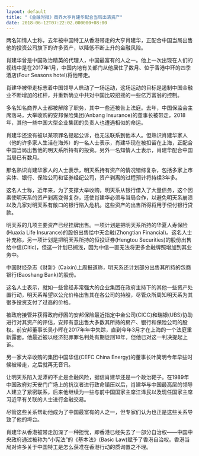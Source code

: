 ```yaml
---
layout: default
title: "《金融时报》商界大亨肖建华配合当局出清资产"
date: 2018-06-12T07:22:02.000000+08:00
---
```


两名知情人士称，去年被中国特工从香港带走的大亨肖建华，正配合中国当局出售他的投资公司旗下的许多资产，以降低不断上升的金融风险。

肖建华曾是中国政治精英的代理人，中国最富有的人之一。他上一次出现在人们的视线中是在2017年1月，中国内地有关部门从他居住了数月、位于香港中环的四季酒店(Four Seasons hotel)将他带走。

肖建华被带走标志着中国领导人启动了一场运动，这场运动的目标是遏制中国金融业不断增加的杠杆，并重新确立中共对中国比较招摇的一些亿万富翁的控制。

多名知名商界人士都被解除了职务，其中一些还被告上法庭。去年，中国保监会主席落马，大举收购的安邦保险集团(Anbang Insurance)的董事长被带走，2018年，其他一些中国大型企业集团的负责人也遭遇相似的命运。

肖建华还没有被以某项罪名提起公诉，也无法联系到他本人。但熟识肖建华家人（他的许多家人生活在海外）的一名人士表示，肖建华现在被扣留在上海，正配合中国当局出售他的明天系所持有的投资。另外一名知情人士表示，肖建华配合中国当局已有数月。

那名熟识肖建华家人的人士表示，明天系持有资产的情况错综复杂，包括多家上市实体、银行、保险公司和证券经纪公司，资产剥离的过程预计将持续3年多。

这名人士称，近年来，为了支撑大举收购，明天系从银行借入了大量债务，这个因素使明天系的资产剥离变得复杂，还使肖建华必须与当局合作，以避免明天系崩溃以及几家对明天系有敞口的银行陷入危机。这些资产的出售所得将用于偿付银行贷款。

明天系的几项主要资产已经挂牌出售。一项计划是把明天系所持的华夏人寿保险(Huaxia Life Insurance)的股份出售给中天金融(Zhongtian Financial)。这名人士补充称，另一项计划是把明天系所持的恒投证券(Hengtou Securities)的股份出售给中信(Citic)，但这一计划已搁浅，因为中信一直无法将更多金融牌照增加到其业务中。

中国财经杂志《财新》(Caixin)上周报道称，明天系还计划部分出售其所持的包商银行(Baoshang Bank)的股份。

这名人士表示，就如一些曾经非常强大的企业集团在政府主持下的其他一些资产处置行动，明天系希望以公允价格出售其在各公司的持股，尽管众所周知明天系为其很多投资支付了过高的价格。

被政府接管并获得政府纾困的安邦保险最近指定中金公司(CICC)和瑞银(UBS)协助进行对其资产的评估，安邦有意出售大多数其所持的房产、银行和保险公司的股权。前安邦董事长吴小晖在2017年年中失踪，直到今年3月才在上海的一个法庭重新露面。他最近被以经济犯罪罪名判处有期徒刑18年，但他已对这一判决提起上诉。

另一家大举收购的集团中国华信(CEFC China Energy)的董事长叶简明今年早些时候被带走，之后就再无音讯。

让明天系陷入泥潭的不止是金融风险，据信肖建华还是一个政治靶子。在1989年中国政府对天安门广场上的抗议者进行致命镇压以后，肖建华与中国最高层的领导人建立了紧密联系，后来他继续为一些与前中国国家主席江泽民以及现任国家主席习近平有关联的人士进行金融交易。

尽管这些关系帮助他成为了中国最富有的人之一，但专家们认为也正是这些关系导致了他的垮台。

肖建华从香港被带走加深了一种担忧，即香港已经失去了一部分自治权——中国中央政府通过被称为“小宪法”的《基本法》(Basic Law)赋予了香港自治权。香港当局对许多关于中国特工是怎么获准在香港行动的质询置之不理。

